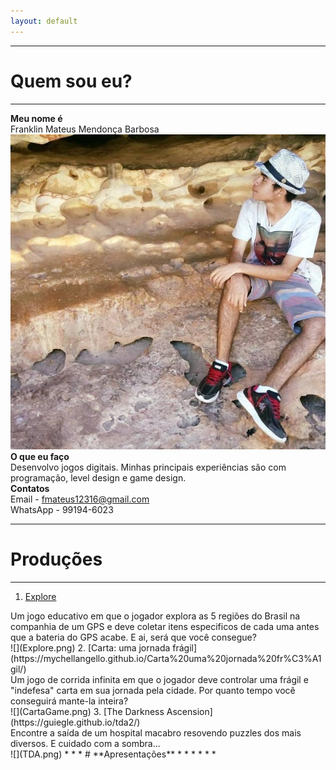 ```yaml
---  
layout: default
---  
```

* * *
# **Quem sou eu?**  
 * * *  
 **Meu nome é**  
 Franklin Mateus Mendonça Barbosa  
![](WWW.jpg)  
 **O que eu faço**  
 Desenvolvo jogos digitais. Minhas principais experiências são com programação, level design e game design.  
 **Contatos**  
 Email - fmateus12316@gmail.com  
 WhatsApp - 99194-6023  
 * * *  
# **Produções**  
 * * *  
 1. [Explore](https://thewordkh.github.io/Explore/)   
 <dt> Um jogo educativo em que o jogador explora as 5 regiões do Brasil na companhia de um GPS e deve coletar itens especificos de cada uma antes que a bateria do GPS acabe. E ai, será que você consegue?</dt>  
 ![](Explore.png)  
 2. [Carta: uma jornada frágil](https://mychellangello.github.io/Carta%20uma%20jornada%20fr%C3%A1gil/)  
 <dt> Um jogo de corrida infinita em que o jogador deve controlar uma frágil e "indefesa" carta em sua jornada pela cidade. Por quanto tempo você conseguirá mante-la inteira?</dt>  
 ![](CartaGame.png)   
 3. [The Darkness Ascension](https://guiegle.github.io/tda2/)  
 <dt> Encontre a saída de um hospital macabro resovendo puzzles dos mais diversos. E cuidado com a sombra...</dt>  
 ![](TDA.png)  
 * * *  
# **Apresentações**  
 * * *  
 * * *  

